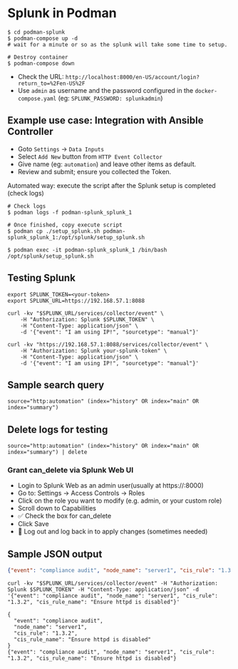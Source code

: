# Splunk in Podman

```shell
$ cd podman-splunk
$ podman-compose up -d
# wait for a minute or so as the splunk will take some time to setup.

# Destroy container
$ podman-compose down
```

- Check the URL: `http://localhost:8000/en-US/account/login?return_to=%2Fen-US%2F`
- Use `admin` as username and the password configured in the `docker-compose.yaml` (eg: `SPLUNK_PASSWORD: splunkadmin`)


## Example use case: Integration with Ansible Controller

- Goto `Settings` -> `Data Inputs`
- Select `Add New` button from `HTTP Event Collector`
- Give name (eg: `automation`) and leave other items as default.
- Review and submit; ensure you collected the Token.

Automated way: execute the script after the Splunk setup is completed (check logs)

```shell
# Check logs
$ podman logs -f podman-splunk_splunk_1

# Once finished, copy execute script
$ podman cp ./setup_splunk.sh podman-splunk_splunk_1:/opt/splunk/setup_splunk.sh

$ podman exec -it podman-splunk_splunk_1 /bin/bash /opt/splunk/setup_splunk.sh
```

## Testing Splunk

```shell
export SPLUNK_TOKEN=<your-token>
export SPLUNK_URL=https://192.168.57.1:8088

curl -kv "$SPLUNK_URL/services/collector/event" \
    -H "Authorization: Splunk $SPLUNK_TOKEN" \
    -H "Content-Type: application/json" \
    -d '{"event": "I am using IP!", "sourcetype": "manual"}'
```


```shell
curl -kv "https://192.168.57.1:8088/services/collector/event" \
    -H "Authorization: Splunk your-splunk-token" \
    -H "Content-Type: application/json" \
    -d '{"event": "I am using IP!", "sourcetype": "manual"}'
```

## Sample search query

```
source="http:automation" (index="history" OR index="main" OR index="summary")
```

## Delete logs for testing

```
source="http:automation" (index="history" OR index="main" OR index="summary") | delete
```

### Grant can_delete via Splunk Web UI

- Login to Splunk Web as an admin user(usually at https://<your-splunk-host>:8000)
- Go to: Settings → Access Controls → Roles
- Click on the role you want to modify (e.g. admin, or your custom role)
- Scroll down to Capabilities
- ✅ Check the box for can_delete
- Click Save
- 🔄 Log out and log back in to apply changes (sometimes needed)

## Sample JSON output

```json
{"event": "compliance audit", "node_name": "server1", "cis_rule": "1.3.2", "cis_rule_name": "Ensure httpd is disabled"}
```

```shell
curl -kv "$SPLUNK_URL/services/collector/event" -H "Authorization: Splunk $SPLUNK_TOKEN" -H "Content-Type: application/json" -d '{"event": "compliance audit", "node_name": "server1", "cis_rule": "1.3.2", "cis_rule_name": "Ensure httpd is disabled"}'

{
  "event": "compliance audit",
  "node_name": "server1",
  "cis_rule": "1.3.2",
  "cis_rule_name": "Ensure httpd is disabled"
}
{"event": "compliance audit", "node_name": "server1", "cis_rule": "1.3.2", "cis_rule_name": "Ensure httpd is disabled"}
```